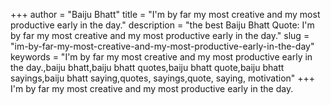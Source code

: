 +++
author = "Baiju Bhatt"
title = "I'm by far my most creative and my most productive early in the day."
description = "the best Baiju Bhatt Quote: I'm by far my most creative and my most productive early in the day."
slug = "im-by-far-my-most-creative-and-my-most-productive-early-in-the-day"
keywords = "I'm by far my most creative and my most productive early in the day.,baiju bhatt,baiju bhatt quotes,baiju bhatt quote,baiju bhatt sayings,baiju bhatt saying,quotes, sayings,quote, saying, motivation"
+++
I'm by far my most creative and my most productive early in the day.
